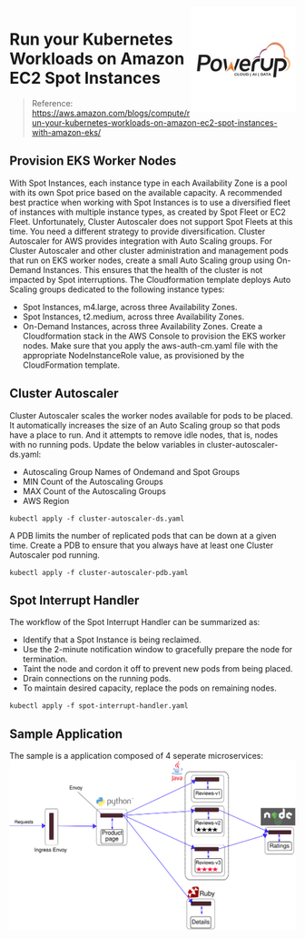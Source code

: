 <img src="images/puclogo.jpeg" align="right" />

# Run your Kubernetes Workloads on Amazon EC2 Spot Instances 

> Reference: https://aws.amazon.com/blogs/compute/run-your-kubernetes-workloads-on-amazon-ec2-spot-instances-with-amazon-eks/

## Provision EKS Worker Nodes
With Spot Instances, each instance type in each Availability Zone is a pool with its own Spot price based on the available capacity. A recommended best practice when working with Spot Instances is to use a diversified fleet of instances with multiple instance types, as created by Spot Fleet or EC2 Fleet. Unfortunately, Cluster Autoscaler does not support Spot Fleets at this time. You need a different strategy to provide diversification. Cluster Autoscaler for AWS provides integration with Auto Scaling groups.
For Cluster Autoscaler and other cluster administration and management pods that run on EKS worker nodes, create a small Auto Scaling group using On-Demand Instances. This ensures that the health of the cluster is not impacted by Spot interruptions.
The Cloudformation template deploys Auto Scaling groups dedicated to the following instance types:
- Spot Instances, m4.large, across three Availability Zones.
- Spot Instances, t2.medium, across three Availability Zones.
- On-Demand Instances, across three Availability Zones.
Create a Cloudformation stack in the AWS Console  to provision the EKS worker nodes. Make sure that you apply the aws-auth-cm.yaml file with the appropriate NodeInstanceRole value, as provisioned by the CloudFormation template. 

## Cluster Autoscaler
Cluster Autoscaler scales the worker nodes available for pods to be placed.  It automatically increases the size of an Auto Scaling group so that pods have a place to run. And it attempts to remove idle nodes, that is, nodes with no running pods.
Update the below variables in cluster-autoscaler-ds.yaml:
- Autoscaling Group Names of Ondemand and Spot Groups
- MIN Count of the Autoscaling Groups
- MAX Count of the Autoscaling Groups
- AWS Region
```
kubectl apply -f cluster-autoscaler-ds.yaml
```
A PDB limits the number of replicated pods that can be down at a given time. Create a PDB to ensure that you always have at least one Cluster Autoscaler pod running.
```
kubectl apply -f cluster-autoscaler-pdb.yaml
```

## Spot Interrupt Handler
The workflow of the Spot Interrupt Handler can be summarized as:
- Identify that a Spot Instance is being reclaimed.
- Use the 2-minute notification window to gracefully prepare the node for termination.
- Taint the node and cordon it off to prevent new pods from being placed.
- Drain connections on the running pods.
- To maintain desired capacity, replace the pods on remaining nodes.
```
kubectl apply -f spot-interrupt-handler.yaml
```

## Sample Application
The sample is a application composed of 4 seperate microservices:
<img src="images/withistio.svg"/>

